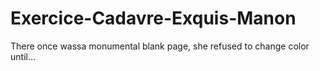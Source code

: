 # Exercice-Cadavre-Exquis-Manon

There once wassa monumental blank page, 
she refused to change color until...
